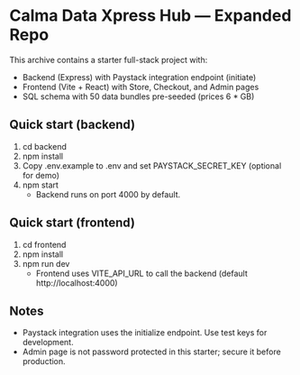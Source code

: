 # Calma Data Xpress Hub — Expanded Repo
This archive contains a starter full-stack project with:
- Backend (Express) with Paystack integration endpoint (initiate)
- Frontend (Vite + React) with Store, Checkout, and Admin pages
- SQL schema with 50 data bundles pre-seeded (prices 6 * GB)

## Quick start (backend)
1. cd backend
2. npm install
3. Copy .env.example to .env and set PAYSTACK_SECRET_KEY (optional for demo)
4. npm start
   - Backend runs on port 4000 by default.

## Quick start (frontend)
1. cd frontend
2. npm install
3. npm run dev
   - Frontend uses VITE_API_URL to call the backend (default http://localhost:4000)

## Notes
- Paystack integration uses the initialize endpoint. Use test keys for development.
- Admin page is not password protected in this starter; secure it before production.

